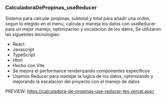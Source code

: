### CalculadoraDePropinas_useReducer

Sistema para calcular propinas, subtotal y total para añadir una orden, segun lo elegido en el menu, calcula y maneja los datos con useReducer para un mejor manejo, optimizacion y escalacion de los datos, Se utilizaron las sigueintes tecnologias:
  - React
  - Javascript
  - TypeScript
  - Html
  - Hecho con Vite
  - Se mejora el performance renderizando componentes especificos
  - Usamos Reducer para manejar la logica de los datos, optimizando y mejorando la escalacion del proyecto con el manejo de datos

PREVIEW: https://calculadora-de-propinas-use-reducer-ten.vercel.app/